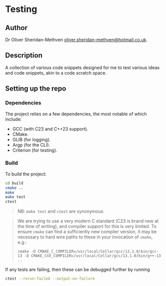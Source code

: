 # Testing

## Author

Dr Oliver Sheridan-Methven 
[oliver.sheridan-methven@hotmail.co.uk](mailto:oliver.sheridan-methven@hotmail.co.uk).

## Description

A collection of various code snippets designed for me to 
test various ideas and code snippets, akin to a code scratch
space. 

## Setting up the repo

### Dependencies

The project relies on a few dependencies, the most notable of 
which include:

- GCC (with C23 and C++23 support).
- CMake.
- GLIB (for logging).
- Argp (for the CLI).
- Criterion (for testing).

### Build

To build the project:
```bash
cd build
cmake .. 
make 
make test
ctest 
```
> NB: `make test` and `ctest` are synonymous. 

>We are trying to use a very modern C standard
> (C23 is brand new at the time of writing), and compiler
> support for this is very limited. To ensure `cmake` can find
> a sufficiently new compiler version, it may be necessary to
> hard wire paths to these in your invocation of `cmake`, e.g.:  
> ```
> cmake -D CMAKE_C_COMPILER=/usr/local/Cellar/gcc/13.1.0/bin/gcc-13 -D CMAKE_CXX_COMPILER=/usr/local/Cellar/gcc/13.1.0/bin/g++-13 ..
> ```

If any tests are failing, then these 
can be debugged further by running
```bash
ctest --rerun-failed --output-on-failure
```




